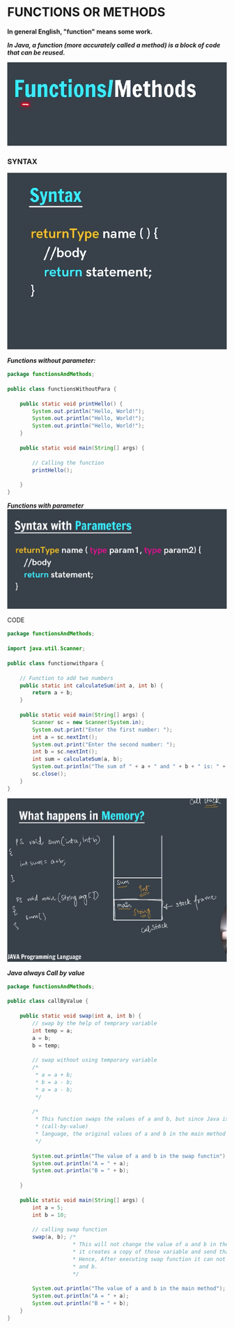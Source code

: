 # FUNCTIONS OR METHODS

**In general English, "function" means some work.**

**_In Java, a function (more accurately called a method) is a block of code that can be reused._**

![FUNCTION](image.png)

### SYNTAX

![syntax](image2.png)

**_Functions without parameter:_**

```java
package functionsAndMethods;

public class functionsWithoutPara {

    public static void printHello() {
        System.out.println("Hello, World!");
        System.out.println("Hello, World!");
        System.out.println("Hello, World!");
    }

    public static void main(String[] args) {

        // Calling the function
        printHello();

    }
}

```

**_Functions with parameter_**
![With parameter](image3.png)

CODE

```java
package functionsAndMethods;

import java.util.Scanner;

public class functionwithpara {

    // Function to add two numbers
    public static int calculateSum(int a, int b) {
        return a + b;
    }

    public static void main(String[] args) {
        Scanner sc = new Scanner(System.in);
        System.out.print("Enter the first number: ");
        int a = sc.nextInt();
        System.out.print("Enter the second number: ");
        int b = sc.nextInt();
        int sum = calculateSum(a, b);
        System.out.println("The sum of " + a + " and " + b + " is: " + sum);
        sc.close();
    }
}


```

![What happen in the memory](image4.png)

**_Java always Call by value_**

```java
package functionsAndMethods;

public class callByValue {

    public static void swap(int a, int b) {
        // swap by the help of temprary variable
        int temp = a;
        a = b;
        b = temp;

        // swap without using temporary variable
        /*
         * a = a + b;
         * b = a - b;
         * a = a - b;
         */

        /*
         * This function swaps the values of a and b, but since Java is a pass-by-value
         * (call-by-value)
         * language, the original values of a and b in the main method remain unchanged.
         */

        System.out.println("The value of a and b in the swap functin");
        System.out.println("A = " + a);
        System.out.println("B = " + b);

    }

    public static void main(String[] args) {
        int a = 5;
        int b = 10;

        // calling swap function
        swap(a, b); /*
                     * This will not change the value of a and b in the main method because
                     * it creates a copy of those variable and send that to swap function.
                     * Hence, After executing swap function it can not change original value of a
                     * and b.
                     */

        System.out.println("The value of a and b in the main method");
        System.out.println("A = " + a);
        System.out.println("B = " + b);
    }
}

```
